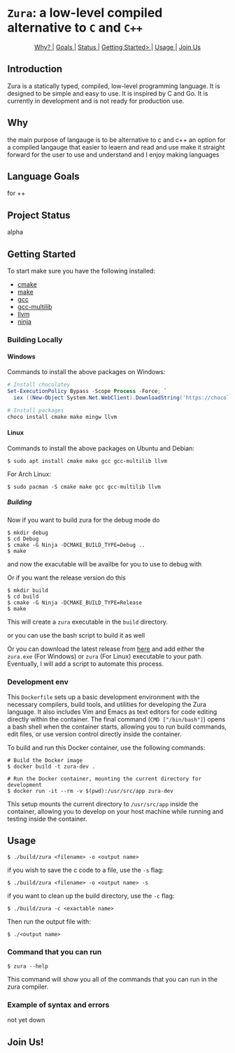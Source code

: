 # `Zura`: a low-level compiled alternative to `C` and `C++`


<p align="center">
  <a href="#why"> Why? </a> | 
  <a href="#language-goals"> Goals </a> | 
  <a href="#Project-Status"> Status </a> |
  <a href="#Getting-Started"> Getting Started> </a> |
  <a href="#usage"> Usage </a> |
  <a href="#join-us"> Join Us </a>
</p>




## Introduction
Zura is a statically typed, compiled, low-level programming language. It is designed to be simple and easy to use. It is inspired by C and Go. It is currently in development and is not ready for production use.


















## Why

the main purpose of langauge
is to be alternative to c and c++ an option for a compiled langauge
that easier to leaern and read and use
make it straight forward for the user to use and understand
and I enjoy making languages


## Language Goals


for ++






## Project Status

 alpha




## Getting Started
To start make sure you have the following installed:
- [cmake](https://cmake.org/)
- [make](https://www.gnu.org/software/make/)
- [gcc](https://gcc.gnu.org/)
- [gcc-multilib](https://packages.ubuntu.com/jammy/gcc-multilib)
- [llvm](https://llvm.org/docs/GettingStarted.html)
- [ninja](https://ninja-build.org/)



### Building Locally

#### Windows
Commands to install the above packages on Windows:
```powershell
# Install chocolatey
Set-ExecutionPolicy Bypass -Scope Process -Force; `
  iex ((New-Object System.Net.WebClient).DownloadString('https://chocolatey.org/install.ps1'))

# Install packages
choco install cmake make mingw llvm
```

#### Linux
Commands to install the above packages on Ubuntu and Debian: 
```console
$ sudo apt install cmake make gcc gcc-multilib llvm
```
For Arch Linux:
```console
$ sudo pacman -S cmake make gcc gcc-multilib llvm
```
##### Building
Now if you want to build zura for the debug mode do
```console
$ mkdir debug
$ cd Debug
$ cmake -G Ninja -DCMAKE_BUILD_TYPE=Debug ..
$ make
```
and now the exacutable will be availbe for you to use to debug with

Or if you want the release version do this
```console
$ mkdir build
$ cd build
$ cmake -G Ninja -DCMAKE_BUILD_TYPE=Release 
$ make
```
This will create a `zura` executable in the `build` directory.

or you can use the bash script to build it as well

Or you can download the latest release from [here](https://github.com/TheDevConnor/Zura-Transpiled/releases/tag/pre-release) and add either the `zura.exe` (For Windows) or `zura` (For Linux) executable to your path.
Eventually, I will add a script to automate this process.




###  Development env

This `Dockerfile` sets up a basic development environment with the necessary compilers, build tools, and utilities for developing the Zura language. It also includes Vim and Emacs as text editors for code editing directly within the container. The final command (`CMD ["/bin/bash"]`) opens a bash shell when the container starts, allowing you to run build commands, edit files, or use version control directly inside the container.

To build and run this Docker container, use the following commands:


```console
# Build the Docker image
$ docker build -t zura-dev .

# Run the Docker container, mounting the current directory for development
$ docker run -it --rm -v $(pwd):/usr/src/app zura-dev
```


This setup mounts the current directory to `/usr/src/app` inside the container, allowing you to develop on your host machine while running and testing inside the container.


## Usage
```console
$ ./build/zura <filename> -o <output name>
```

if you wish to save the c code to a file, use the `-s` flag:
```console
$ ./build/zura <filename> -o <output name> -s
```

if you want to clean up the build directory, use the `-c` flag:
```console
$ ./build/zura -c <exactable name>
```

Then run the output file with:
```console
$ ./<output name>
```

### Command that you can run
```console 
$ zura --help
```
This command will show you all of the commands that you can run in the zura compiler.

### Example of syntax and errors
not yet down


## Join Us!
